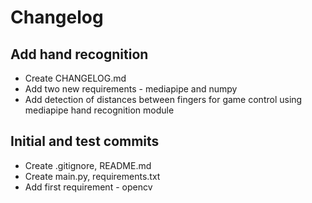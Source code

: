 # Changelog

## Add hand recognition
- Create CHANGELOG.md
- Add two new requirements - mediapipe and numpy
- Add detection of distances between fingers for game control using mediapipe hand recognition module

## Initial and test commits
- Create .gitignore, README.md
- Create main.py, requirements.txt
- Add first requirement - opencv
